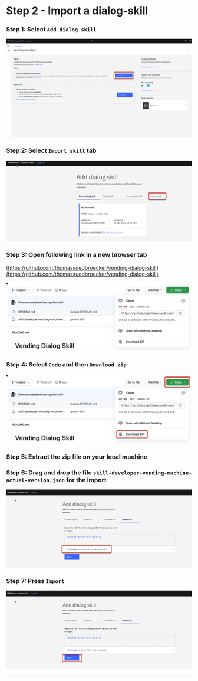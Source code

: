 # Step 2 - Import a dialog-skill

### Step 1: Select `Add dialog skill`

![](../../images/dialog-skill-assistant-01.png)


### Step 2: Select `Import skill` tab

![](../../images/dialog-skill-assistant-02.png)

### Step 3: Open following link in a new browser tab

[https://github.com/thomassuedbroecker/vending-dialog-skill](https://github.com/thomassuedbroecker/vending-dialog-skill)

![](../../images/dialog-skill-assistant-03.png)

### Step 4: Select `Code` and then `Download zip`

![](../../images/dialog-skill-assistant-04.png)

### Step 5: Extract the zip file on your local machine

### Step 6: Drag and drop the file `skill-developer-vending-machine-actual-version.json` for the import

![](../../images/dialog-skill-assistant-05.png)

### Step 7: Press `Import`

![](../../images/dialog-skill-assistant-06.png)

---